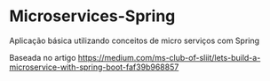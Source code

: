 # Microservices-Spring
Aplicação básica utilizando conceitos de micro serviços com Spring

Baseada no artigo https://medium.com/ms-club-of-sliit/lets-build-a-microservice-with-spring-boot-faf39b968857
